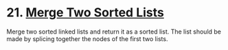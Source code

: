 # 21. [Merge Two Sorted Lists](https://leetcode.com/problems/merge-two-sorted-lists/)

Merge two sorted linked lists and return it as a sorted list. The list should be made by splicing together the nodes of the first two lists.